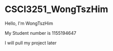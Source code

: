 # CSCI3251_WongTszHim
Hello, I'm WongTszHim

My Student number is 1155194647

I will pull my project later
